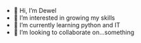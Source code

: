 - 👋 Hi, I’m Dewel
- 👀 I’m interested in growing my skills
- 🌱 I’m currently learning python and IT
- 💞️ I’m looking to collaborate on...something

<!---
Couchlord1/Couchlord1 is a ✨ special ✨ repository because its `README.md` (this file) appears on your GitHub profile.
You can click the Preview link to take a look at your changes.
--->
